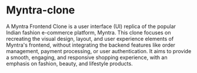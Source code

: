 # Myntra-clone
A Myntra Frontend Clone is a user interface (UI) replica of the popular Indian fashion e-commerce platform, Myntra. This clone focuses on recreating the visual design, layout, and user experience elements of Myntra's frontend, without integrating the backend features like order management, payment processing, or user authentication. It aims to provide a smooth, engaging, and responsive shopping experience, with an emphasis on fashion, beauty, and lifestyle products.
